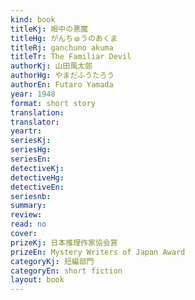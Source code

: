 ```yaml
---
kind: book
titleKj: 眼中の悪魔
titleHg: がんちゅうのあくま
titleRj: ganchuno akuma
titleTr: The Familiar Devil
authorKj: 山田風太郎
authorHg: やまだふうたろう
authorEn: Futaro Yamada
year: 1948
format: short story
translation: 
translator: 
yeartr: 
seriesKj:
seriesHg:
seriesEn:
detectiveKj:
detectiveHg:
detectiveEn:
seriesnb: 
summary: 
review: 
read: no
cover: 
prizeKj: 日本推理作家協会賞
prizeEn: Mystery Writers of Japan Award
categoryKj: 短編部門
categoryEn: short fiction
layout: book
---
```


